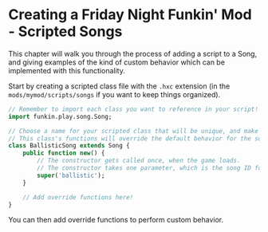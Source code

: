 # Creating a Friday Night Funkin' Mod - Scripted Songs

This chapter will walk you through the process of adding a script to a Song, and giving examples of the kind of custom behavior which can be implemented with this functionality.

Start by creating a scripted class file with the `.hxc` extension (in the `mods/mymod/scripts/songs` if you want to keep things organized).

```haxe
// Remember to import each class you want to reference in your script!
import funkin.play.song.Song;

// Choose a name for your scripted class that will be unique, and make sure to specifically extend the Song class.
// This class's functions will override the default behavior for the song.
class BallisticSong extends Song {
	public function new() {
        // The constructor gets called once, when the game loads.
        // The constructor takes one parameter, which is the song ID for the song you are applying the script to.
		super('ballistic');
	}

    // Add override functions here!
}
```

You can then add override functions to perform custom behavior.
